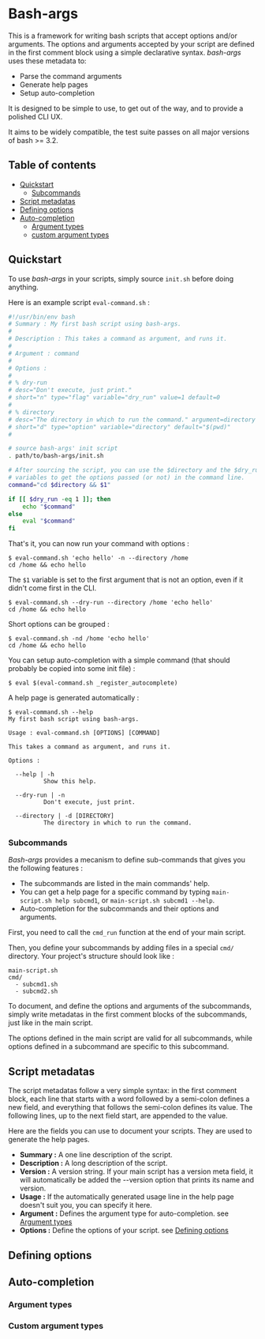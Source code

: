 Bash-args
=========

This is a framework for writing bash scripts that accept options and/or
arguments. The options and arguments accepted by your script are defined in the
first comment block using a simple declarative syntax. _bash-args_ uses these
metadata to:

- Parse the command arguments
- Generate help pages
- Setup auto-completion

It is designed to be simple to use, to get out of the way, and to provide a
polished CLI UX.

It aims to be widely compatible, the test suite passes on all major versions of
bash >= 3.2.


Table of contents
----------

- [Quickstart](#quickstart)
  - [Subcommands](#subcommands)
- [Script metadatas](#script-metadatas)
- [Defining options](#defining-options)
- [Auto-completion](#auto-completion)
  - [Argument types](#argument-types)
  - [custom argument types](#custom-argument-types)


Quickstart
----------

To use _bash-args_ in your scripts, simply source `init.sh` before doing
anything.

Here is an example script `eval-command.sh` :

```bash
#!/usr/bin/env bash
# Summary : My first bash script using bash-args.
#
# Description : This takes a command as argument, and runs it.
#
# Argument : command
#
# Options :
#
# % dry-run
# desc="Don't execute, just print."
# short="n" type="flag" variable="dry_run" value=1 default=0
#
# % directory
# desc="The directory in which to run the command." argument=directory
# short="d" type="option" variable="directory" default="$(pwd)"
#

# source bash-args' init script
. path/to/bash-args/init.sh

# After sourcing the script, you can use the $directory and the $dry_run
# variables to get the options passed (or not) in the command line.
command="cd $directory && $1"

if [[ $dry_run -eq 1 ]]; then
    echo "$command"
else
    eval "$command"
fi
```

That's it, you can now run your command with options :

```
$ eval-command.sh 'echo hello' -n --directory /home
cd /home && echo hello
```

The `$1` variable is set to the first argument that is not an option, even if it
didn't come first in the CLI.

```
$ eval-command.sh --dry-run --directory /home 'echo hello'
cd /home && echo hello
```
Short options can be grouped :

```
$ eval-command.sh -nd /home 'echo hello'
cd /home && echo hello
```

You can setup auto-completion with a simple command (that should probably be
copied into some init file) :

```
$ eval $(eval-command.sh _register_autocomplete)
```

A help page is generated automatically :

```
$ eval-command.sh --help
My first bash script using bash-args.

Usage : eval-command.sh [OPTIONS] [COMMAND]

This takes a command as argument, and runs it.

Options :

  --help | -h
          Show this help.

  --dry-run | -n
          Don't execute, just print.

  --directory | -d [DIRECTORY]
          The directory in which to run the command.
```


### Subcommands ###

_Bash-args_ provides a mecanism to define sub-commands that gives you the
following features :

- The subcommands are listed in the main commands' help.
- You can get a help page for a specific command by typing `main-script.sh help
  subcmd1`, or `main-script.sh subcmd1 --help`.
- Auto-completion for the subcommands and their options and arguments.

First, you need to call the `cmd_run` function at the end of your main script.

Then, you define your subcommands by adding files in a special `cmd/` directory.
Your project's structure should look like :

```
main-script.sh
cmd/
  - subcmd1.sh
  - subcmd2.sh
```

To document, and define the options and arguments of the subcommands, simply
write metadatas in the first comment blocks of the subcommands, just like in the
main script.

The options defined in the main script are valid for all subcommands, while
options defined in a subcommand are specific to this subcommand.


Script metadatas
-------------

The script metadatas follow a very simple syntax: in the first comment block,
each line that starts with a word followed by a semi-colon defines a new field,
and everything that follows the semi-colon defines its value. The following
lines, up to the next field start, are appended to the value.

Here are the fields you can use to document your scripts. They are used to
generate the help pages.

- **Summary :** A one line description of the script.
- **Description :** A long description of the script.
- **Version :** A version string. If your main script has a version meta field, it
  will automatically be added the --version option that prints its name and
  version.
- **Usage :** If the automatically generated usage line in the help page doesn't
  suit you, you can specify it here.
- **Argument :** Defines the argument type for auto-completion. see [Argument types](#argument-types)
- **Options :** Define the options of your script. see [Defining options](#defining-options)


Defining options
----------------


Auto-completion
---------------

### Argument types ###

### Custom argument types ###

